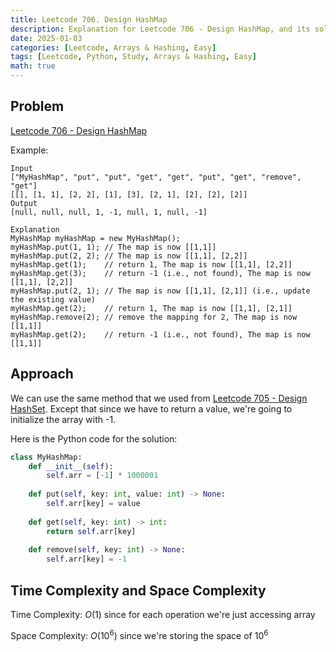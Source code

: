 ```yaml
---
title: Leetcode 706. Design HashMap
description: Explanation for Leetcode 706 - Design HashMap, and its solution in Python.
date: 2025-01-03
categories: [Leetcode, Arrays & Hashing, Easy]
tags: [Leetcode, Python, Study, Arrays & Hashing, Easy]
math: true
---
```


## Problem
[Leetcode 706 - Design HashMap](https://leetcode.com/problems/design-hashmap/description/)

Example:
```
Input
["MyHashMap", "put", "put", "get", "get", "put", "get", "remove", "get"]
[[], [1, 1], [2, 2], [1], [3], [2, 1], [2], [2], [2]]
Output
[null, null, null, 1, -1, null, 1, null, -1]

Explanation
MyHashMap myHashMap = new MyHashMap();
myHashMap.put(1, 1); // The map is now [[1,1]]
myHashMap.put(2, 2); // The map is now [[1,1], [2,2]]
myHashMap.get(1);    // return 1, The map is now [[1,1], [2,2]]
myHashMap.get(3);    // return -1 (i.e., not found), The map is now [[1,1], [2,2]]
myHashMap.put(2, 1); // The map is now [[1,1], [2,1]] (i.e., update the existing value)
myHashMap.get(2);    // return 1, The map is now [[1,1], [2,1]]
myHashMap.remove(2); // remove the mapping for 2, The map is now [[1,1]]
myHashMap.get(2);    // return -1 (i.e., not found), The map is now [[1,1]]
```

## Approach

We can use the same method that we used from [Leetcode 705 - Design HashSet](https://hyeonukim.github.io/devblog/posts/Leetcode-705/). Except that since we have to return a value, we're going to initialize the array with -1. 

Here is the Python code for the solution:
```python
class MyHashMap:
    def __init__(self):
        self.arr = [-1] * 1000001
    
    def put(self, key: int, value: int) -> None:
        self.arr[key] = value
    
    def get(self, key: int) -> int:
        return self.arr[key]
    
    def remove(self, key: int) -> None:
        self.arr[key] = -1
```

## Time Complexity and Space Complexity

Time Complexity: $O(1)$ since for each operation we're just accessing array

Space Complexity: $O(10^6)$ since we're storing the space of $10^6$